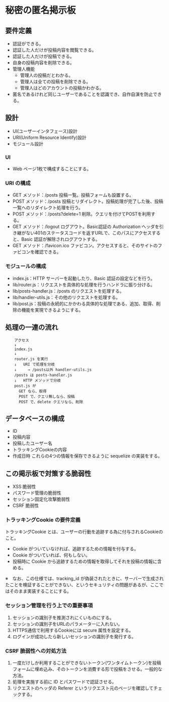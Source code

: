 # 秘密の匿名掲示板

## 要件定義
  - 認証ができる。
  - 認証した人だけが投稿内容を閲覧できる。
  - 認証した人だけが投稿できる。
  - 自身の投稿内容を削除できる。
  - 管理人機能
      - 管理人の投稿だとわかる。
      - 管理人は全ての投稿を削除できる。
      - 管理人はどのアカウントの投稿かわかる。
  - 匿名であるけれど同じユーザーであることを認識でき、自作自演を防止できる。

## 設計
  - UI(ユーザーインタフェース)設計
  - URI(Uniform Resource Identify)設計
  - モジュール設計

### UI
  - Web ページ1枚で構成することにする。

### URI の構成
  - GET メソッド：/posts  投稿一覧。投稿フォームも設置する。
  - POST メソッド：/posts  投稿とリダイレクト。投稿処理が完了した後、投稿一覧へのリダイレクト処理を行う。
  - POST メソッド：/posts?delete=1  削除。クエリを付けてPOSTを利用する。
  - GET メソッド：/logout  ログアウト。Basic認証の Authorization ヘッダを引き継がない401のステータスコードを返すURLで、このパスにアクセスすると、Basic 認証が解除されログアウトする。
  - GET メソッド：/favicon.ico  ファビコン。アクセスすると、そのサイトのファビコンを確認できる。

### モジュールの構成
  - index.js：HTTP サーバーを起動したり、Basic 認証の設定などを行う。
  - lib/router.js：リクエストを具体的な処理を行うハンドラに振り分ける。
  - lib/posts-handler.js：/posts のリクエストを処理する。
  - lib/handler-utils.js：その他のリクエストを処理する。
  - lib/post.js：投稿の永続的にかかわる具体的な処理である、追加、取得、削除の機能を実現できるようにする。

## 処理の一連の流れ
        アクセス
        ↓
        index.js 
        ↓ 
        router.js を実行
        ↓   URI で処理を分岐
        ↓     → /posts以外 handler-utils.js 
        /posts は posts-handler.js 
        ↓   HTTP メソッドで分岐
        post.js が
          GET なら、取得
          POST で、クエリ無しなら、投稿
          POST で、delete クエリなら、削除

## データベースの構成
  - ID
  - 投稿内容
  - 投稿したユーザー名
  - トラッキングCookieの内容
  - 作成日時
  これらの4つの情報を保存できるように sequelize の実装をする。

## この掲示板で対策する脆弱性
  - XSS 脆弱性
  - パスワード管理の脆弱性
  - セッション固定化攻撃脆弱性
  - CSRF 脆弱性

### トラッキングCookie の要件定義
  トラッキングCookie とは、ユーザーの行動を追跡する為に付与されるCookieのこと。
  - Cookie がついていなければ、追跡するための情報を付与する。
  - Cookie がついていれば、何もしない。
  - 投稿時に Cookie から追跡するための情報を取得してそれを投稿の情報に含める。

  ※　なお、この仕様では、tracking_id が偽装されたときに、サーバーで生成されたことを検証することができない、というセキュリティの問題があるが、ここではそのまま実装することにする。
  
### セッション管理を行う上での重要事項
  1. セッションの識別子を推測されにくいものにする。
  1. セッションの識別子をURLのパラメーターに入れない。
  1. HTTPS通信で利用するCookieには secure 属性を設定する。
  1. ログインが成功したら新しいセッションの識別子を発行する。

### CSRF 脆弱性への対処方法
  1. 一度だけしか利用することができないトークン(ワンタイムトークン)を投稿フォームに埋め込み、そのトークンを消費する形で投稿をさせる。一般的な方法。
  1. 処理を実施する前に ID とパスワードで認証させる。
  1. リクエストのヘッダの Referer というリクエスト元のページを確認してチェックする。


